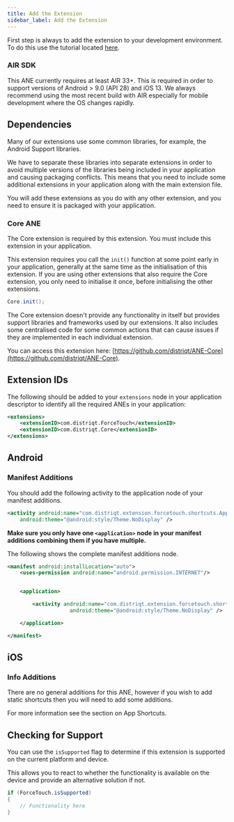 ```yaml
---
title: Add the Extension
sidebar_label: Add the Extension
---
```


First step is always to add the extension to your development environment. 
To do this use the tutorial located [here](/docs/tutorials/getting-started).


### AIR SDK


This ANE currently requires at least AIR 33+. This is required in order to support versions of Android > 9.0 (API 28) and iOS 13. We always recommend using the most recent build with AIR especially for mobile development where the OS changes rapidly.


## Dependencies

Many of our extensions use some common libraries, for example, the Android Support libraries.

We have to separate these libraries into separate extensions in order to avoid multiple versions of the libraries being included in your application and causing packaging conflicts. This means that you need to include some additional extensions in your application along with the main extension file.

You will add these extensions as you do with any other extension, and you need to ensure it is packaged with your application.


### Core ANE

The Core extension is required by this extension. You must include this extension in your application.

This extension requires you call the `init()` function at some point early in your application, generally at the same time as the initialisation of this extension. If you are using other extensions that also require the Core extension, you only need to initialise it once, before initialising the other extensions.

```actionscript
Core.init();
```

The Core extension doesn't provide any functionality in itself but provides support libraries and frameworks used by our extensions.
It also includes some centralised code for some common actions that can cause issues if they are implemented in each individual extension.

You can access this extension here: [https://github.com/distriqt/ANE-Core](https://github.com/distriqt/ANE-Core).



## Extension IDs

The following should be added to your `extensions` node in your application descriptor to identify all the required ANEs in your application:

```xml
<extensions>
    <extensionID>com.distriqt.ForceTouch</extensionID>
    <extensionID>com.distriqt.Core</extensionID>
</extensions>
```



## Android

### Manifest Additions

You should add the following activity to the application node of your manifest additions.

```xml
<activity android:name="com.distriqt.extension.forcetouch.shortcuts.ApplicationShortcutActivity"
    android:theme="@android:style/Theme.NoDisplay" />
```


**Make sure you only have one `<application>` node in your manifest additions combining them if you have multiple.**


The following shows the complete manifest additions node. 

```xml
<manifest android:installLocation="auto">
    <uses-permission android:name="android.permission.INTERNET"/>


    <application>

        <activity android:name="com.distriqt.extension.forcetouch.shortcuts.ApplicationShortcutActivity"
                    android:theme="@android:style/Theme.NoDisplay" />

    </application>

</manifest>
```



## iOS

### Info Additions

There are no general additions for this ANE, however if you wish to add static shortcuts then you
will need to add some additions. 

For more information see the section on App Shortcuts. 



## Checking for Support

You can use the `isSupported` flag to determine if this extension is supported on the current platform and device.

This allows you to react to whether the functionality is available on the device and provide an alternative solution if not.


```actionscript
if (ForceTouch.isSupported)
{
	// Functionality here
}
```



